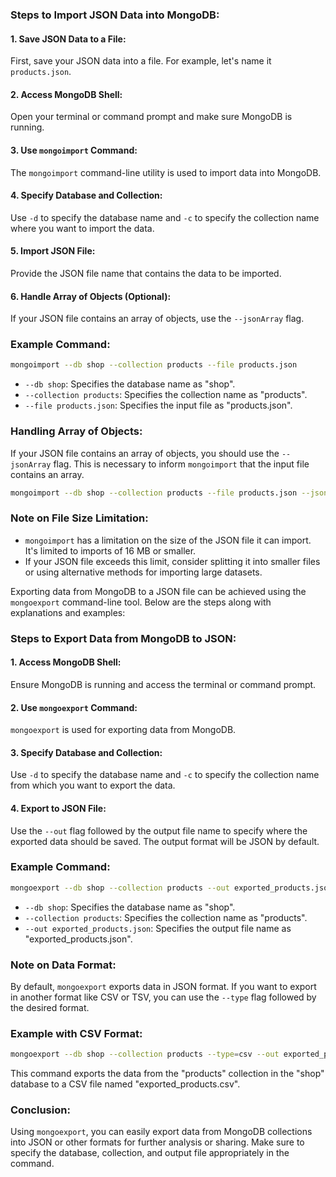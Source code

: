 
### Steps to Import JSON Data into MongoDB:

#### 1. Save JSON Data to a File:
   First, save your JSON data into a file. For example, let's name it `products.json`.

#### 2. Access MongoDB Shell:
   Open your terminal or command prompt and make sure MongoDB is running.

#### 3. Use `mongoimport` Command:
   The `mongoimport` command-line utility is used to import data into MongoDB.

#### 4. Specify Database and Collection:
   Use `-d` to specify the database name and `-c` to specify the collection name where you want to import the data.

#### 5. Import JSON File:
   Provide the JSON file name that contains the data to be imported.

#### 6. Handle Array of Objects (Optional):
   If your JSON file contains an array of objects, use the `--jsonArray` flag.

### Example Command:

```sh
mongoimport --db shop --collection products --file products.json
```

- `--db shop`: Specifies the database name as "shop".
- `--collection products`: Specifies the collection name as "products".
- `--file products.json`: Specifies the input file as "products.json".

### Handling Array of Objects:

If your JSON file contains an array of objects, you should use the `--jsonArray` flag. This is necessary to inform `mongoimport` that the input file contains an array.

```sh
mongoimport --db shop --collection products --file products.json --jsonArray
```

### Note on File Size Limitation:

- `mongoimport` has a limitation on the size of the JSON file it can import. It's limited to imports of 16 MB or smaller.
- If your JSON file exceeds this limit, consider splitting it into smaller files or using alternative methods for importing large datasets.


Exporting data from MongoDB to a JSON file can be achieved using the `mongoexport` command-line tool. Below are the steps along with explanations and examples:

### Steps to Export Data from MongoDB to JSON:

#### 1. Access MongoDB Shell:
   Ensure MongoDB is running and access the terminal or command prompt.

#### 2. Use `mongoexport` Command:
   `mongoexport` is used for exporting data from MongoDB.

#### 3. Specify Database and Collection:
   Use `-d` to specify the database name and `-c` to specify the collection name from which you want to export the data.

#### 4. Export to JSON File:
   Use the `--out` flag followed by the output file name to specify where the exported data should be saved. The output format will be JSON by default.

### Example Command:

```sh
mongoexport --db shop --collection products --out exported_products.json
```

- `--db shop`: Specifies the database name as "shop".
- `--collection products`: Specifies the collection name as "products".
- `--out exported_products.json`: Specifies the output file name as "exported_products.json".

### Note on Data Format:

By default, `mongoexport` exports data in JSON format. If you want to export in another format like CSV or TSV, you can use the `--type` flag followed by the desired format.

### Example with CSV Format:

```sh
mongoexport --db shop --collection products --type=csv --out exported_products.csv
```

This command exports the data from the "products" collection in the "shop" database to a CSV file named "exported_products.csv".

### Conclusion:

Using `mongoexport`, you can easily export data from MongoDB collections into JSON or other formats for further analysis or sharing. Make sure to specify the database, collection, and output file appropriately in the command.